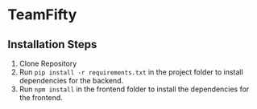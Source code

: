 # TeamFifty
## Installation Steps
1. Clone Repository
2. Run ```pip install -r requirements.txt``` in the project folder to install dependencies for the backend.
3. Run ```npm install``` in the frontend folder to install the dependencies for the frontend.
